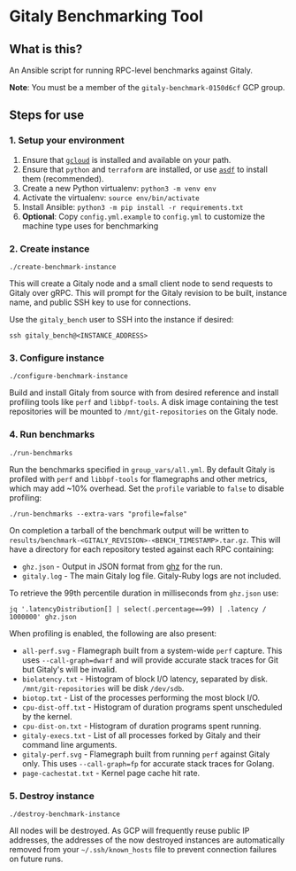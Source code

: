 # Gitaly Benchmarking Tool

## What is this?

An Ansible script for running RPC-level benchmarks against Gitaly.

**Note**: You must be a member of the `gitaly-benchmark-0150d6cf` GCP group.

## Steps for use

### 1. Setup your environment

1. Ensure that [`gcloud`](https://cloud.google.com/sdk/docs/install) is installed and available on your path.
1. Ensure that `python` and `terraform` are installed, or use [`asdf`](https://asdf-vm.com/guide/getting-started.html) to install them (recommended).
1. Create a new Python virtualenv: `python3 -m venv env`
1. Activate the virtualenv: `source env/bin/activate`
1. Install Ansible: `python3 -m pip install -r requirements.txt`
1. **Optional**: Copy `config.yml.example` to `config.yml` to customize the machine type uses for benchmarking

### 2. Create instance

```shell
./create-benchmark-instance
```

This will create a Gitaly node and a small client node to send requests to
Gitaly over gRPC. This will prompt for the Gitaly revision to be built,
instance name, and public SSH key to use for connections.

Use the `gitaly_bench` user to SSH into the instance if desired:

```shell
ssh gitaly_bench@<INSTANCE_ADDRESS>
```

### 3. Configure instance

```shell
./configure-benchmark-instance
```

Build and install Gitaly from source with from desired reference and install
profiling tools like `perf` and `libbpf-tools`. A disk image containing the
test repositories will be mounted to `/mnt/git-repositories` on the Gitaly node.

### 4. Run benchmarks

```shell
./run-benchmarks
```

Run the benchmarks specified in `group_vars/all.yml`. By default Gitaly is
profiled with `perf` and `libbpf-tools` for flamegraphs and other metrics, which
may add ~10% overhead. Set the `profile` variable to `false` to disable profiling:

```shell
./run-benchmarks --extra-vars "profile=false"
```

On completion a tarball of the benchmark output will be written to
`results/benchmark-<GITALY_REVISION>-<BENCH_TIMESTAMP>.tar.gz`. This will
have a directory for each repository tested against each RPC containing:

- `ghz.json` - Output in JSON format from [ghz](https://ghz.sh) for the run.
- `gitaly.log` - The main Gitaly log file. Gitaly-Ruby logs are not included.

To retrieve the 99th percentile duration in milliseconds from `ghz.json` use:

```shell
jq '.latencyDistribution[] | select(.percentage==99) | .latency / 1000000' ghz.json
```

When profiling is enabled, the following are also present:

- `all-perf.svg` - Flamegraph built from a system-wide `perf` capture. This uses
  `--call-graph=dwarf` and will provide accurate stack traces for Git but
  Gitaly's will be invalid.
- `biolatency.txt` - Histogram of block I/O latency, separated by disk.
  `/mnt/git-repositories` will be disk `/dev/sdb`.
- `biotop.txt` - List of the processes performing the most block I/O.
- `cpu-dist-off.txt` - Histogram of duration programs spent unscheduled by the
  kernel.
- `cpu-dist-on.txt` - Histogram of duration programs spent running.
- `gitaly-execs.txt` - List of all processes forked by Gitaly and their command
  line arguments.
- `gitaly-perf.svg` - Flamegraph built from running `perf` against Gitaly only.
  This uses `--call-graph=fp` for accurate stack traces for Golang.
- `page-cachestat.txt` - Kernel page cache hit rate.

### 5. Destroy instance

```shell
./destroy-benchmark-instance
```

All nodes will be destroyed. As GCP will frequently reuse public IP addresses,
the addresses of the now destroyed instances are automatically removed from
your `~/.ssh/known_hosts` file to prevent connection failures on future runs.
